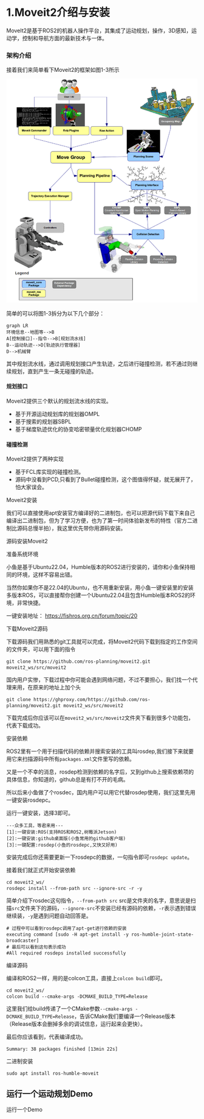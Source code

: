 # 1.Moveit2介绍与安装

MoveIt2是基于ROS2的机器人操作平台，其集成了运动规划，操作，3D感知，运动学，控制和导航方面的最新技术与一体。

### 架构介绍

接着我们来简单看下Moveit2的框架如图1-3所示

![img](1.Moveit2介绍与安装/imgs/moveit_pipeline.png)

简单的可以将图1-3拆分为以下几个部分：

```mermaid
graph LR
环境信息--地图等-->B
A[控制接口]--指令-->B[规划流水线]
B--运动轨迹-->D[轨迹执行管理器]
D-->机械臂
```

其中规划流水线，通过调用规划接口产生轨迹，之后进行碰撞检测，若不通过则继续规划，直到产生一条无碰撞的轨迹。

#### 规划接口

Moveit2提供三个默认的规划流水线的实现。

- 基于开源运动规划库的规划器OMPL
- 基于搜索的规划器SBPL
- 基于梯度轨迹优化的协变哈密顿量优化规划器CHOMP

#### 碰撞检测

Moveit2提供了两种实现

- 基于FCL库实现的碰撞检测。
- 源码中没看到PCD,只看到了Bullet碰撞检测，这个图值得怀疑，就无展开了，怕大家误会。



Moveit2安装

我们可以直接使用apt安装官方编译好的二进制包，也可以把源代码下载下来自己编译出二进制包，但为了学习方便，也为了第一时间体验新发布的特性（官方二进制比源码总慢半拍），我这里优先带你用源码安装。

源码安装Moveit2

准备系统环境

小鱼是基于Ubuntu22.04，Humble版本的ROS2进行安装的，请你和小鱼保持相同的环境，这样不容易出错。

当然你如果你不是22.04的Ubuntu，也不用重新安装，用小鱼一键安装里的安装多版本ROS，可以直接帮你创建一个Ubuntu22.04且包含Humble版本ROS2的环境，非常快捷。

一键安装地址： https://fishros.org.cn/forum/topic/20


下载Moveit2源码

下载源码我们用熟悉的git工具就可以完成，将Moveit2代码下载到指定的工作空间的文件夹，可以用下面的指令

```
git clone https://github.com/ros-planning/moveit2.git moveit2_ws/src/moveit2
```

国内用户实惨，下载过程中你可能会遇到网络问题，不过不要担心，我们找一个代理来用，在原来的地址上加个头

```
git clone https://ghproxy.com/https://github.com/ros-planning/moveit2.git moveit2_ws/src/moveit2
```

下载完成后你应该可以在`moveit2_ws/src/moveit2`文件夹下看到很多个功能包，代表下载成功。

安装依赖

ROS2里有一个用于扫描代码的依赖并搜索安装的工具叫rosdep,我们接下来就要用它来扫描源码中所有`packages.xml`文件里写的依赖。

又是一个不幸的消息，rosdep检测到依赖的名字后，又到github上搜索依赖项的具体信息，你知道的，github总是有打不开的毛病。

所以后来小鱼做了个rosdec，国内用户可以用它代替rosdep使用，我们这里先用一键安装rosdepc。

运行一键安装，选择3即可。

```
---众多工具，等君来用---
[1]:一键安装:ROS(支持ROS和ROS2,树莓派Jetson)
[2]:一键安装:github桌面版(小鱼常用的github客户端)
[3]:一键配置:rosdep(小鱼的rosdepc,又快又好用)
```

安装完成后你还需要更新一下rosdepc的数据，一句指令即可`rosdepc update`。

接着我们就正式开始安装依赖

```
cd moveit2_ws/
rosdepc install --from-path src --ignore-src -r -y
```

简单介绍下rosdec这句指令，`--from-path src` src是文件夹的名字，意思说是扫描`src`文件夹下的源码，`--ignore-src`不安装已经有源码的依赖，`-r`表示遇到错误继续装，`-y`是遇到问题自动回答是。

```
# 过程中可以看到rosdepc调用了apt-get进行依赖的安装
executing command [sudo -H apt-get install -y ros-humble-joint-state-broadcaster]
# 最后可以看到这句表示成功
#All required rosdeps installed successfully
```


编译源码

编译和ROS2一样，用的是colcon工具，直接上`colcon build`即可。

```
cd moveit2_ws/
colcon build --cmake-args -DCMAKE_BUILD_TYPE=Release
```

这里我们给build传递了一个CMake参数`--cmake-args -DCMAKE_BUILD_TYPE=Release`，告诉CMake我们要编译一个Release版本（Release版本会删掉多余的调试信息，运行起来会更快）。

最后你应该看到，代表编译成功。

```
Summary: 38 packages finished [13min 22s]
```



二进制安装

```
sudo apt install ros-humble-moveit
```


## 运行一个运动规划Demo




运行一个Demo























